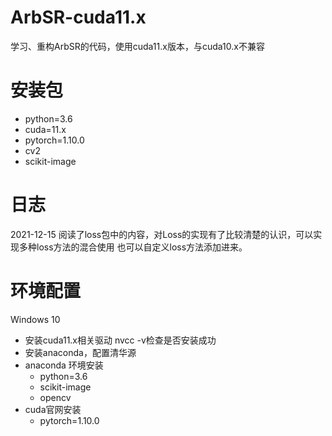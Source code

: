 # ArbSR-cuda11.x
学习、重构ArbSR的代码，使用cuda11.x版本，与cuda10.x不兼容
# 安装包
- python=3.6
- cuda=11.x
- pytorch=1.10.0
- cv2
- scikit-image

# 日志
2021-12-15 阅读了loss包中的内容，对Loss的实现有了比较清楚的认识，可以实现多种loss方法的混合使用
也可以自定义loss方法添加进来。

# 环境配置
Windows 10
- 安装cuda11.x相关驱动 nvcc -v检查是否安装成功
- 安装anaconda，配置清华源
- anaconda 环境安装
  - python=3.6
  - scikit-image
  - opencv
- cuda官网安装
  - pytorch=1.10.0